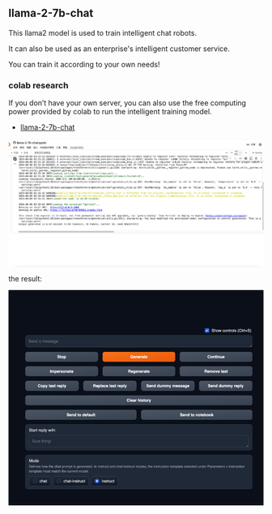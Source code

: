 ## llama-2-7b-chat

This llama2 model is used to train intelligent chat robots. 

It can also be used as an enterprise's intelligent customer service.

You can train it according to your own needs!

### colab research

If you don’t have your own server, you can also use the free computing power provided by colab to run the intelligent training model.

* [llama-2-7b-chat](https://colab.research.google.com/github/camenduru/text-generation-webui-colab/blob/main/llama-2-7b-chat.ipynb#scrollTo=VCFOzsQSHbjM)

<p align="center">
<img width="900" align="center" src="./images/1.png" />
</p>

the result:

<p align="center">
<img width="900" align="center" src="./images/2.png" />
</p>
